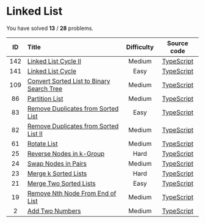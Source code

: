 # Linked List 
 You have solved  **13** / **28** problems.

| ID | Title | Difficulty | Source code |
|:--:|:-----|:-----:|:-----:|
| 142 | [Linked List Cycle II](https://leetcode.com/problems/linked-list-cycle-ii/)| Medium | [TypeScript](../src/problems/142.linked-list-cycle-ii/index.ts) |
| 141 | [Linked List Cycle](https://leetcode.com/problems/linked-list-cycle/)| Easy | [TypeScript](../src/problems/141.linked-list-cycle/index.ts) |
| 109 | [Convert Sorted List to Binary Search Tree](https://leetcode.com/problems/convert-sorted-list-to-binary-search-tree/)| Medium | [TypeScript](../src/problems/109.convert-sorted-list-to-binary-search-tree/index.ts) |
| 86 | [Partition List](https://leetcode.com/problems/partition-list/)| Medium | [TypeScript](../src/problems/86.partition-list/index.ts) |
| 83 | [Remove Duplicates from Sorted List](https://leetcode.com/problems/remove-duplicates-from-sorted-list/)| Easy | [TypeScript](../src/problems/83.remove-duplicates-from-sorted-list/index.ts) |
| 82 | [Remove Duplicates from Sorted List II](https://leetcode.com/problems/remove-duplicates-from-sorted-list-ii/)| Medium | [TypeScript](../src/problems/82.remove-duplicates-from-sorted-list-ii/index.ts) |
| 61 | [Rotate List](https://leetcode.com/problems/rotate-list/)| Medium | [TypeScript](../src/problems/61.rotate-list/index.ts) |
| 25 | [Reverse Nodes in k-Group](https://leetcode.com/problems/reverse-nodes-in-k-group/)| Hard | [TypeScript](../src/problems/25.reverse-nodes-in-k-group/index.ts) |
| 24 | [Swap Nodes in Pairs](https://leetcode.com/problems/swap-nodes-in-pairs/)| Medium | [TypeScript](../src/problems/24.swap-nodes-in-pairs/index.ts) |
| 23 | [Merge k Sorted Lists](https://leetcode.com/problems/merge-k-sorted-lists/)| Hard | [TypeScript](../src/problems/23.merge-k-sorted-lists/index.ts) |
| 21 | [Merge Two Sorted Lists](https://leetcode.com/problems/merge-two-sorted-lists/)| Easy | [TypeScript](../src/problems/21.merge-two-sorted-lists/index.ts) |
| 19 | [Remove Nth Node From End of List](https://leetcode.com/problems/remove-nth-node-from-end-of-list/)| Medium | [TypeScript](../src/problems/19.remove-nth-node-from-end-of-list/index.ts) |
| 2 | [Add Two Numbers](https://leetcode.com/problems/add-two-numbers/)| Medium | [TypeScript](../src/problems/2.add-two-numbers/index.ts) |
